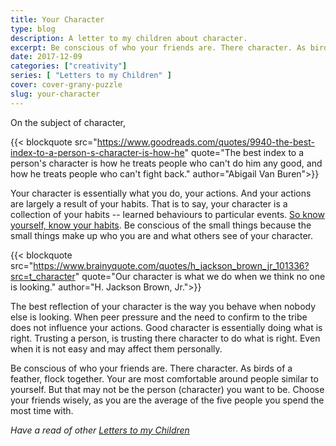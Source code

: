 ```yaml
---
title: Your Character
type: blog
description: A letter to my children about character.
excerpt: Be conscious of who your friends are. There character. As birds of a feather, flock together. Your are most comfortable around people similar to yourself. But that may not be the person (character) you want to be. Choose your friends wisely, as you are the average of the five people you spend the most time with.
date: 2017-12-09
categories: ["creativity"]
series: [ "Letters to my Children" ]
cover: cover-grany-puzzle
slug: your-character
---
```


On the subject of character,

{{< blockquote src="https://www.goodreads.com/quotes/9940-the-best-index-to-a-person-s-character-is-how-he" quote="The best index to a person's character is how he treats people who can't do him any good, and how he treats people who can't fight back." author="Abigail Van Buren">}}

Your character is essentially what you do, your actions. And your actions are largely a result of your habits. That is to say, your character is a collection of your habits -- learned behaviours to particular events. [So know yourself, know your habits](/blog/know-be-love-yourself/). Be conscious of the small things because the small things make up who you are and what others see of your character.

{{< blockquote src="https://www.brainyquote.com/quotes/h_jackson_brown_jr_101336?src=t_character" quote="Our character is what we do when we think no one is looking." author="H. Jackson Brown, Jr.">}}

The best reflection of your character is the way you behave when nobody else is looking. When peer pressure and the need to confirm to the tribe does not influence your actions. Good character is essentially doing what is right. Trusting a person, is trusting there character to do what is right. Even when it is not easy and may affect them personally.

Be conscious of who your friends are. There character. As birds of a feather, flock together. Your are most comfortable around people similar to yourself. But that may not be the person (character) you want to be. Choose your friends wisely, as you are the average of the five people you spend the most time with.

_Have a read of other [Letters to my Children](/series/letters-to-my-children)_